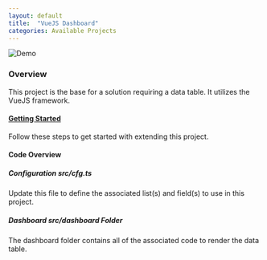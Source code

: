 ```yaml
---
layout: default
title:  "VueJS Dashboard"
categories: Available Projects
---
```

![Demo](https://dev.azure.com/gudatta/0b5a858a-1b86-4230-93a6-b7aea3f76bbb/_apis/git/repositories/6eb0051e-ba5e-4480-8562-9172a98fe8c0/items?path=%2Fdemo.png)

### Overview

This project is the base for a solution requiring a data table. It utilizes the VueJS framework.

#### [Getting Started](https://dev.azure.com/gudatta/Datta%20Framework/_wiki/wikis/Datta-Framework.wiki/36/Solution-Overview)

Follow these steps to get started with extending this project.

#### Code Overview

##### Configuration _src/cfg.ts_

Update this file to define the associated list(s) and field(s) to use in this project.

##### Dashboard _src/dashboard_ Folder

The dashboard folder contains all of the associated code to render the data table.
